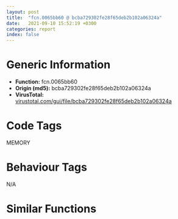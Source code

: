 ```yaml
---
layout: post
title:  "fcn.0065bb60 @ bcba729302fe28f65deb2b102a06324a"
date:   2021-09-10 15:52:19 +0300
categories: report
index: false
---
```


# Generic Information
- **Function:** fcn.0065bb60
- **Origin (md5):** bcba729302fe28f65deb2b102a06324a
- **VirusTotal:** [virustotal.com/gui/file/bcba729302fe28f65deb2b102a06324a][virustotal_ref]

# Code Tags
<span class="tag" id="MEMORY">MEMORY</span>


# Behaviour Tags
<span class="bhv-tag" id="na">N/A</span>

# Similar Functions
<script type="text/javascript" src="https://www.gstatic.com/charts/loader.js"></script>
<script type="text/javascript">

    google.charts.load('current', {'packages':['corechart']});
    google.charts.setOnLoadCallback(drawChart);

    function drawChart() {
    var data = new google.visualization.DataTable();
        data.addColumn('number', 'X');
        data.addColumn('number', 'Y');
        data.addColumn({type: 'string', role: 'tooltip', 'p': {'html': true}});
        data.addColumn({'type': 'string', 'role': 'style'});
        
        data.addRows([
    [42.041160583496094, 8.031302452087402, '<b><a href="/report/fcn.0065bb60@bcba729302fe28f65deb2b102a06324a">fcn.0065bb60</a><br>@bcba729302fe28f65deb2b102a06324a</b><br>cmp dword[0x66c2c0], 0xffffffff<br>push ebx<br>push ebp<br>push esi<br>push edi<br>jne 0x65bb74<br>mov esi, 0x66c2b0<br>jmp 0x65bb91<br>push 0x2020<br>push 0<br>push dword[0x4661fac]<br>call dword[sym.imp.KERNEL32.dll_HeapAlloc]<br>mov esi, eax<br>test esi, esi<br>je 0x65bc9d<br>mov ebp, dword[sym.imp.KERNEL32.dll_VirtualAlloc]<br>push 4<br>push 0x2000<br>push 0x400000<br>push 0<br>call ebp<br>mov edi, eax<br>test edi, edi<br>je 0x65bc86<br>push 4<br>mov ebx, 0x10000<br>push 0x1000<br>push ebx<br>push edi<br>call ebp<br>test eax, eax<br>je 0x65bc78<br>mov eax, 0x66c2b0<br>cmp esi, eax<br>jne 0x65bbf0<br>cmp dword[0x66c2b0], 0<br>jne 0x65bbe0<br>mov dword[0x66c2b0], eax<br>cmp dword[0x66c2b4], 0<br>jne 0x65bc05<br>mov dword[0x66c2b4], eax<br>jmp 0x65bc05<br>mov dword[esi], eax<br>mov eax, dword[0x66c2b4]<br>mov dword[esi+4], eax<br>mov dword[0x66c2b4], esi<br>mov eax, dword[esi+4]<br>mov dword[eax], esi<br>lea eax, [edi+0x400000]<br>lea ecx, [esi+0x98]<br>mov dword[esi+0x14], eax<br>lea eax, [esi+0x18]<br>mov dword[esi+0xc], ecx<br>mov dword[esi+0x10], edi<br>mov dword[esi+8], eax<br>xor ebp, ebp<br>mov ecx, 0xf1<br>xor edx, edx<br>cmp ebp, 0x10<br>setge dl<br>dec edx<br>and edx, ecx<br>dec edx<br>inc ebp<br>mov dword[eax], edx<br>mov dword[eax+4], ecx<br>add eax, 8<br>cmp ebp, 0x400<br>jl 0x65bc27<br>push ebx<br>push 0<br>push edi<br>call fcn.0065c420<br>add esp, 0xc<br>mov eax, dword[esi+0x10]<br>add eax, ebx<br>cmp edi, eax<br>jae 0x65bc74<br>or byte[edi+0xf8], 0xff<br>lea eax, [edi+8]<br>mov dword[edi], eax<br>mov dword[edi+4], 0xf0<br>add edi, 0x1000<br>jmp 0x65bc50<br>mov eax, esi<br>jmp 0x65bc9f<br>push 0x8000<br>push 0<br>push edi<br>call dword[sym.imp.KERNEL32.dll_VirtualFree]<br>cmp esi, 0x66c2b0<br>je 0x65bc9d<br>push esi<br>push 0<br>push dword[0x4661fac]<br>call dword[sym.imp.KERNEL32.dll_HeapFree]<br>xor eax, eax<br>pop edi<br>pop esi<br>pop ebp<br>pop ebx<br>ret <br><eoc> ', 'point { fill-color: #e0440e; }'],
[161.85311889648438, 35.33995056152344, '<b><a href="/report/fcn.00403950@7dd153bad1771b9e8d5266a341ebf949">fcn.00403950</a><br>@7dd153bad1771b9e8d5266a341ebf949</b><br>cmp dword[0x4123e0], 0xffffffff<br>push ebx<br>push ebp<br>push esi<br>push edi<br>jne 0x403964<br>mov esi, 0x4123d0<br>jmp 0x403981<br>push 0x2020<br>push 0<br>push dword[0x44d2728]<br>call dword[sym.imp.KERNEL32.dll_HeapAlloc]<br>mov esi, eax<br>test esi, esi<br>je 0x403a8d<br>mov ebp, dword[sym.imp.KERNEL32.dll_VirtualAlloc]<br>push 4<br>push 0x2000<br>push 0x400000<br>push 0<br>call ebp<br>mov edi, eax<br>test edi, edi<br>je 0x403a76<br>push 4<br>mov ebx, 0x10000<br>push 0x1000<br>push ebx<br>push edi<br>call ebp<br>test eax, eax<br>je 0x403a68<br>mov eax, 0x4123d0<br>cmp esi, eax<br>jne 0x4039e0<br>cmp dword[0x4123d0], 0<br>jne 0x4039d0<br>mov dword[0x4123d0], eax<br>cmp dword[0x4123d4], 0<br>jne 0x4039f5<br>mov dword[0x4123d4], eax<br>jmp 0x4039f5<br>mov dword[esi], eax<br>mov eax, dword[0x4123d4]<br>mov dword[esi+4], eax<br>mov dword[0x4123d4], esi<br>mov eax, dword[esi+4]<br>mov dword[eax], esi<br>lea eax, [edi+0x400000]<br>lea ecx, [esi+0x98]<br>mov dword[esi+0x14], eax<br>lea eax, [esi+0x18]<br>mov dword[esi+0xc], ecx<br>mov dword[esi+0x10], edi<br>mov dword[esi+8], eax<br>xor ebp, ebp<br>mov ecx, 0xf1<br>xor edx, edx<br>cmp ebp, 0x10<br>setge dl<br>dec edx<br>and edx, ecx<br>dec edx<br>inc ebp<br>mov dword[eax], edx<br>mov dword[eax+4], ecx<br>add eax, 8<br>cmp ebp, 0x400<br>jl 0x403a17<br>push ebx<br>push 0<br>push edi<br>call fcn.004044c0<br>add esp, 0xc<br>mov eax, dword[esi+0x10]<br>add eax, ebx<br>cmp edi, eax<br>jae 0x403a64<br>or byte[edi+0xf8], 0xff<br>lea eax, [edi+8]<br>mov dword[edi], eax<br>mov dword[edi+4], 0xf0<br>add edi, 0x1000<br>jmp 0x403a40<br>mov eax, esi<br>jmp 0x403a8f<br>push 0x8000<br>push 0<br>push edi<br>call dword[sym.imp.KERNEL32.dll_VirtualFree]<br>cmp esi, 0x4123d0<br>je 0x403a8d<br>push esi<br>push 0<br>push dword[0x44d2728]<br>call dword[sym.imp.KERNEL32.dll_HeapFree]<br>xor eax, eax<br>pop edi<br>pop esi<br>pop ebp<br>pop ebx<br>ret <br><eoc> ', 'null'],
[-107.07225036621094, 73.9801025390625, '<b><a href="/report/fcn.004ab8fc@3e981d1767f44f5fe2446a49ffe52f4e">fcn.004ab8fc</a><br>@3e981d1767f44f5fe2446a49ffe52f4e</b><br>cmp dword[0x4f7270], 0xffffffff<br>push ebx<br>push ebp<br>push esi<br>push edi<br>jne 0x4ab910<br>mov esi, 0x4f7260<br>jmp 0x4ab92d<br>push 0x2020<br>push 0<br>push dword[0x52411c]<br>call dword[sym.imp.KERNEL32.dll_HeapAlloc]<br>mov esi, eax<br>test esi, esi<br>je 0x4aba39<br>mov ebp, dword[sym.imp.KERNEL32.dll_VirtualAlloc]<br>push 4<br>push 0x2000<br>push 0x400000<br>push 0<br>call ebp<br>mov edi, eax<br>test edi, edi<br>je 0x4aba22<br>push 4<br>mov ebx, 0x10000<br>push 0x1000<br>push ebx<br>push edi<br>call ebp<br>test eax, eax<br>je 0x4aba14<br>mov eax, 0x4f7260<br>cmp esi, eax<br>jne 0x4ab98c<br>cmp dword[0x4f7260], 0<br>jne 0x4ab97c<br>mov dword[0x4f7260], eax<br>cmp dword[0x4f7264], 0<br>jne 0x4ab9a1<br>mov dword[0x4f7264], eax<br>jmp 0x4ab9a1<br>mov dword[esi], eax<br>mov eax, dword[0x4f7264]<br>mov dword[esi+4], eax<br>mov dword[0x4f7264], esi<br>mov eax, dword[esi+4]<br>mov dword[eax], esi<br>lea eax, [edi+0x400000]<br>lea ecx, [esi+0x98]<br>mov dword[esi+0x14], eax<br>lea eax, [esi+0x18]<br>mov dword[esi+0xc], ecx<br>mov dword[esi+0x10], edi<br>mov dword[esi+8], eax<br>xor ebp, ebp<br>mov ecx, 0xf1<br>xor edx, edx<br>cmp ebp, 0x10<br>setge dl<br>dec edx<br>and edx, ecx<br>dec edx<br>inc ebp<br>mov dword[eax], edx<br>mov dword[eax+4], ecx<br>add eax, 8<br>cmp ebp, 0x400<br>jl 0x4ab9c3<br>push ebx<br>push 0<br>push edi<br>call fcn.004a56b0<br>add esp, 0xc<br>mov eax, dword[esi+0x10]<br>add eax, ebx<br>cmp edi, eax<br>jae 0x4aba10<br>or byte[edi+0xf8], 0xff<br>lea eax, [edi+8]<br>mov dword[edi], eax<br>mov dword[edi+4], 0xf0<br>add edi, 0x1000<br>jmp 0x4ab9ec<br>mov eax, esi<br>jmp 0x4aba3b<br>push 0x8000<br>push 0<br>push edi<br>call dword[sym.imp.KERNEL32.dll_VirtualFree]<br>cmp esi, 0x4f7260<br>je 0x4aba39<br>push esi<br>push 0<br>push dword[0x52411c]<br>call dword[sym.imp.KERNEL32.dll_HeapFree]<br>xor eax, eax<br>pop edi<br>pop esi<br>pop ebp<br>pop ebx<br>ret <br><eoc> ', 'null'],
[-34.572967529296875, -108.31034851074219, '<b><a href="/report/fcn.005aead0@4e8d6f73c8261716f687f8d06429ef4d">fcn.005aead0</a><br>@4e8d6f73c8261716f687f8d06429ef4d</b><br>cmp dword[0x5bd3e0], 0xffffffff<br>push ebx<br>push ebp<br>push esi<br>push edi<br>jne 0x5aeae4<br>mov esi, 0x5bd3d0<br>jmp 0x5aeb01<br>push 0x2020<br>push 0<br>push dword[0x45c65c8]<br>call dword[sym.imp.KERNEL32.dll_HeapAlloc]<br>mov esi, eax<br>test esi, esi<br>je 0x5aec0d<br>mov ebp, dword[sym.imp.KERNEL32.dll_VirtualAlloc]<br>push 4<br>push 0x2000<br>push 0x400000<br>push 0<br>call ebp<br>mov edi, eax<br>test edi, edi<br>je 0x5aebf6<br>push 4<br>mov ebx, 0x10000<br>push 0x1000<br>push ebx<br>push edi<br>call ebp<br>test eax, eax<br>je 0x5aebe8<br>mov eax, 0x5bd3d0<br>cmp esi, eax<br>jne 0x5aeb60<br>cmp dword[0x5bd3d0], 0<br>jne 0x5aeb50<br>mov dword[0x5bd3d0], eax<br>cmp dword[0x5bd3d4], 0<br>jne 0x5aeb75<br>mov dword[0x5bd3d4], eax<br>jmp 0x5aeb75<br>mov dword[esi], eax<br>mov eax, dword[0x5bd3d4]<br>mov dword[esi+4], eax<br>mov dword[0x5bd3d4], esi<br>mov eax, dword[esi+4]<br>mov dword[eax], esi<br>lea eax, [edi+0x400000]<br>lea ecx, [esi+0x98]<br>mov dword[esi+0x14], eax<br>lea eax, [esi+0x18]<br>mov dword[esi+0xc], ecx<br>mov dword[esi+0x10], edi<br>mov dword[esi+8], eax<br>xor ebp, ebp<br>mov ecx, 0xf1<br>xor edx, edx<br>cmp ebp, 0x10<br>setge dl<br>dec edx<br>and edx, ecx<br>dec edx<br>inc ebp<br>mov dword[eax], edx<br>mov dword[eax+4], ecx<br>add eax, 8<br>cmp ebp, 0x400<br>jl 0x5aeb97<br>push ebx<br>push 0<br>push edi<br>call fcn.005af640<br>add esp, 0xc<br>mov eax, dword[esi+0x10]<br>add eax, ebx<br>cmp edi, eax<br>jae 0x5aebe4<br>or byte[edi+0xf8], 0xff<br>lea eax, [edi+8]<br>mov dword[edi], eax<br>mov dword[edi+4], 0xf0<br>add edi, 0x1000<br>jmp 0x5aebc0<br>mov eax, esi<br>jmp 0x5aec0f<br>push 0x8000<br>push 0<br>push edi<br>call dword[sym.imp.KERNEL32.dll_VirtualFree]<br>cmp esi, 0x5bd3d0<br>je 0x5aec0d<br>push esi<br>push 0<br>push dword[0x45c65c8]<br>call dword[sym.imp.KERNEL32.dll_HeapFree]<br>xor eax, eax<br>pop edi<br>pop esi<br>pop ebp<br>pop ebx<br>ret <br><eoc> ', 'null'],
[142.04322814941406, -34.58222198486328, '<b><a href="/report/fcn.00520640@da37d90419c1292c0f16cbfd1f66402d">fcn.00520640</a><br>@da37d90419c1292c0f16cbfd1f66402d</b><br>cmp dword[0x529370], 0xffffffff<br>push ebx<br>push ebp<br>push esi<br>push edi<br>jne 0x520654<br>mov esi, 0x529360<br>jmp 0x520671<br>push 0x2020<br>push 0<br>push dword[0x456fbcc]<br>call dword[sym.imp.KERNEL32.dll_HeapAlloc]<br>mov esi, eax<br>test esi, esi<br>je 0x52077d<br>mov ebp, dword[sym.imp.KERNEL32.dll_VirtualAlloc]<br>push 4<br>push 0x2000<br>push 0x400000<br>push 0<br>call ebp<br>mov edi, eax<br>test edi, edi<br>je 0x520766<br>push 4<br>mov ebx, 0x10000<br>push 0x1000<br>push ebx<br>push edi<br>call ebp<br>test eax, eax<br>je 0x520758<br>mov eax, 0x529360<br>cmp esi, eax<br>jne 0x5206d0<br>cmp dword[0x529360], 0<br>jne 0x5206c0<br>mov dword[0x529360], eax<br>cmp dword[0x529364], 0<br>jne 0x5206e5<br>mov dword[0x529364], eax<br>jmp 0x5206e5<br>mov dword[esi], eax<br>mov eax, dword[0x529364]<br>mov dword[esi+4], eax<br>mov dword[0x529364], esi<br>mov eax, dword[esi+4]<br>mov dword[eax], esi<br>lea eax, [edi+0x400000]<br>lea ecx, [esi+0x98]<br>mov dword[esi+0x14], eax<br>lea eax, [esi+0x18]<br>mov dword[esi+0xc], ecx<br>mov dword[esi+0x10], edi<br>mov dword[esi+8], eax<br>xor ebp, ebp<br>mov ecx, 0xf1<br>xor edx, edx<br>cmp ebp, 0x10<br>setge dl<br>dec edx<br>and edx, ecx<br>dec edx<br>inc ebp<br>mov dword[eax], edx<br>mov dword[eax+4], ecx<br>add eax, 8<br>cmp ebp, 0x400<br>jl 0x520707<br>push ebx<br>push 0<br>push edi<br>call fcn.00520f00<br>add esp, 0xc<br>mov eax, dword[esi+0x10]<br>add eax, ebx<br>cmp edi, eax<br>jae 0x520754<br>or byte[edi+0xf8], 0xff<br>lea eax, [edi+8]<br>mov dword[edi], eax<br>mov dword[edi+4], 0xf0<br>add edi, 0x1000<br>jmp 0x520730<br>mov eax, esi<br>jmp 0x52077f<br>push 0x8000<br>push 0<br>push edi<br>call dword[sym.imp.KERNEL32.dll_VirtualFree]<br>cmp esi, 0x529360<br>je 0x52077d<br>push esi<br>push 0<br>push dword[0x456fbcc]<br>call dword[sym.imp.KERNEL32.dll_HeapFree]<br>xor eax, eax<br>pop edi<br>pop esi<br>pop ebp<br>pop ebx<br>ret <br><eoc> ', 'null'],
[74.71747589111328, -40.77996063232422, '<b><a href="/report/fcn.0063dd70@75a81a00c053b64d459385e4a0825aec">fcn.0063dd70</a><br>@75a81a00c053b64d459385e4a0825aec</b><br>cmp dword[0x64b370], 0xffffffff<br>push ebx<br>push ebp<br>push esi<br>push edi<br>jne 0x63dd84<br>mov esi, 0x64b360<br>jmp 0x63dda1<br>push 0x2020<br>push 0<br>push dword[0x46ede88]<br>call dword[sym.imp.KERNEL32.dll_HeapAlloc]<br>mov esi, eax<br>test esi, esi<br>je 0x63dead<br>mov ebp, dword[sym.imp.KERNEL32.dll_VirtualAlloc]<br>push 4<br>push 0x2000<br>push 0x400000<br>push 0<br>call ebp<br>mov edi, eax<br>test edi, edi<br>je 0x63de96<br>push 4<br>mov ebx, 0x10000<br>push 0x1000<br>push ebx<br>push edi<br>call ebp<br>test eax, eax<br>je 0x63de88<br>mov eax, 0x64b360<br>cmp esi, eax<br>jne 0x63de00<br>cmp dword[0x64b360], 0<br>jne 0x63ddf0<br>mov dword[0x64b360], eax<br>cmp dword[0x64b364], 0<br>jne 0x63de15<br>mov dword[0x64b364], eax<br>jmp 0x63de15<br>mov dword[esi], eax<br>mov eax, dword[0x64b364]<br>mov dword[esi+4], eax<br>mov dword[0x64b364], esi<br>mov eax, dword[esi+4]<br>mov dword[eax], esi<br>lea eax, [edi+0x400000]<br>lea ecx, [esi+0x98]<br>mov dword[esi+0x14], eax<br>lea eax, [esi+0x18]<br>mov dword[esi+0xc], ecx<br>mov dword[esi+0x10], edi<br>mov dword[esi+8], eax<br>xor ebp, ebp<br>mov ecx, 0xf1<br>xor edx, edx<br>cmp ebp, 0x10<br>setge dl<br>dec edx<br>and edx, ecx<br>dec edx<br>inc ebp<br>mov dword[eax], edx<br>mov dword[eax+4], ecx<br>add eax, 8<br>cmp ebp, 0x400<br>jl 0x63de37<br>push ebx<br>push 0<br>push edi<br>call fcn.0063e8e0<br>add esp, 0xc<br>mov eax, dword[esi+0x10]<br>add eax, ebx<br>cmp edi, eax<br>jae 0x63de84<br>or byte[edi+0xf8], 0xff<br>lea eax, [edi+8]<br>mov dword[edi], eax<br>mov dword[edi+4], 0xf0<br>add edi, 0x1000<br>jmp 0x63de60<br>mov eax, esi<br>jmp 0x63deaf<br>push 0x8000<br>push 0<br>push edi<br>call dword[sym.imp.KERNEL32.dll_VirtualFree]<br>cmp esi, 0x64b360<br>je 0x63dead<br>push esi<br>push 0<br>push dword[0x46ede88]<br>call dword[sym.imp.KERNEL32.dll_HeapFree]<br>xor eax, eax<br>pop edi<br>pop esi<br>pop ebp<br>pop ebx<br>ret <br><eoc> ', 'null'],
[128.88134765625, 98.33621215820312, '<b><a href="/report/fcn.005d3fe0@4179b381a87b74dcd140154f9010ef86">fcn.005d3fe0</a><br>@4179b381a87b74dcd140154f9010ef86</b><br>cmp dword[0x5df300], 0xffffffff<br>push ebx<br>push ebp<br>push esi<br>push edi<br>jne 0x5d3ff4<br>mov esi, 0x5df2f0<br>jmp 0x5d4011<br>push 0x2020<br>push 0<br>push dword[0x45eea4c]<br>call dword[sym.imp.KERNEL32.dll_HeapAlloc]<br>mov esi, eax<br>test esi, esi<br>je 0x5d411d<br>mov ebp, dword[sym.imp.KERNEL32.dll_VirtualAlloc]<br>push 4<br>push 0x2000<br>push 0x400000<br>push 0<br>call ebp<br>mov edi, eax<br>test edi, edi<br>je 0x5d4106<br>push 4<br>mov ebx, 0x10000<br>push 0x1000<br>push ebx<br>push edi<br>call ebp<br>test eax, eax<br>je 0x5d40f8<br>mov eax, 0x5df2f0<br>cmp esi, eax<br>jne 0x5d4070<br>cmp dword[0x5df2f0], 0<br>jne 0x5d4060<br>mov dword[0x5df2f0], eax<br>cmp dword[0x5df2f4], 0<br>jne 0x5d4085<br>mov dword[0x5df2f4], eax<br>jmp 0x5d4085<br>mov dword[esi], eax<br>mov eax, dword[0x5df2f4]<br>mov dword[esi+4], eax<br>mov dword[0x5df2f4], esi<br>mov eax, dword[esi+4]<br>mov dword[eax], esi<br>lea eax, [edi+0x400000]<br>lea ecx, [esi+0x98]<br>mov dword[esi+0x14], eax<br>lea eax, [esi+0x18]<br>mov dword[esi+0xc], ecx<br>mov dword[esi+0x10], edi<br>mov dword[esi+8], eax<br>xor ebp, ebp<br>mov ecx, 0xf1<br>xor edx, edx<br>cmp ebp, 0x10<br>setge dl<br>dec edx<br>and edx, ecx<br>dec edx<br>inc ebp<br>mov dword[eax], edx<br>mov dword[eax+4], ecx<br>add eax, 8<br>cmp ebp, 0x400<br>jl 0x5d40a7<br>push ebx<br>push 0<br>push edi<br>call fcn.005d48a0<br>add esp, 0xc<br>mov eax, dword[esi+0x10]<br>add eax, ebx<br>cmp edi, eax<br>jae 0x5d40f4<br>or byte[edi+0xf8], 0xff<br>lea eax, [edi+8]<br>mov dword[edi], eax<br>mov dword[edi+4], 0xf0<br>add edi, 0x1000<br>jmp 0x5d40d0<br>mov eax, esi<br>jmp 0x5d411f<br>push 0x8000<br>push 0<br>push edi<br>call dword[sym.imp.KERNEL32.dll_VirtualFree]<br>cmp esi, 0x5df2f0<br>je 0x5d411d<br>push esi<br>push 0<br>push dword[0x45eea4c]<br>call dword[sym.imp.KERNEL32.dll_HeapFree]<br>xor eax, eax<br>pop edi<br>pop esi<br>pop ebp<br>pop ebx<br>ret <br><eoc> ', 'null'],
[7.917128086090088, 111.15794372558594, '<b><a href="/report/fcn.004f8770@a9a3c47f5c08fef0f0f69b66c17916ac">fcn.004f8770</a><br>@a9a3c47f5c08fef0f0f69b66c17916ac</b><br>cmp dword[0x5052d0], 0xffffffff<br>push ebx<br>push ebp<br>push esi<br>push edi<br>jne 0x4f8784<br>mov esi, 0x5052c0<br>jmp 0x4f87a1<br>push 0x2020<br>push 0<br>push dword[0x44fd8ac]<br>call dword[sym.imp.KERNEL32.dll_HeapAlloc]<br>mov esi, eax<br>test esi, esi<br>je 0x4f88ad<br>mov ebp, dword[sym.imp.KERNEL32.dll_VirtualAlloc]<br>push 4<br>push 0x2000<br>push 0x400000<br>push 0<br>call ebp<br>mov edi, eax<br>test edi, edi<br>je 0x4f8896<br>push 4<br>mov ebx, 0x10000<br>push 0x1000<br>push ebx<br>push edi<br>call ebp<br>test eax, eax<br>je 0x4f8888<br>mov eax, 0x5052c0<br>cmp esi, eax<br>jne 0x4f8800<br>cmp dword[0x5052c0], 0<br>jne 0x4f87f0<br>mov dword[0x5052c0], eax<br>cmp dword[0x5052c4], 0<br>jne 0x4f8815<br>mov dword[0x5052c4], eax<br>jmp 0x4f8815<br>mov dword[esi], eax<br>mov eax, dword[0x5052c4]<br>mov dword[esi+4], eax<br>mov dword[0x5052c4], esi<br>mov eax, dword[esi+4]<br>mov dword[eax], esi<br>lea eax, [edi+0x400000]<br>lea ecx, [esi+0x98]<br>mov dword[esi+0x14], eax<br>lea eax, [esi+0x18]<br>mov dword[esi+0xc], ecx<br>mov dword[esi+0x10], edi<br>mov dword[esi+8], eax<br>xor ebp, ebp<br>mov ecx, 0xf1<br>xor edx, edx<br>cmp ebp, 0x10<br>setge dl<br>dec edx<br>and edx, ecx<br>dec edx<br>inc ebp<br>mov dword[eax], edx<br>mov dword[eax+4], ecx<br>add eax, 8<br>cmp ebp, 0x400<br>jl 0x4f8837<br>push ebx<br>push 0<br>push edi<br>call fcn.004f9030<br>add esp, 0xc<br>mov eax, dword[esi+0x10]<br>add eax, ebx<br>cmp edi, eax<br>jae 0x4f8884<br>or byte[edi+0xf8], 0xff<br>lea eax, [edi+8]<br>mov dword[edi], eax<br>mov dword[edi+4], 0xf0<br>add edi, 0x1000<br>jmp 0x4f8860<br>mov eax, esi<br>jmp 0x4f88af<br>push 0x8000<br>push 0<br>push edi<br>call dword[sym.imp.KERNEL32.dll_VirtualFree]<br>cmp esi, 0x5052c0<br>je 0x4f88ad<br>push esi<br>push 0<br>push dword[0x44fd8ac]<br>call dword[sym.imp.KERNEL32.dll_HeapFree]<br>xor eax, eax<br>pop edi<br>pop esi<br>pop ebp<br>pop ebx<br>ret <br><eoc> ', 'null'],
[-193.9477996826172, 90.47514343261719, '<b><a href="/report/fcn.00403500@1c48774da6a3dd4bf3ea41716a332c61">fcn.00403500</a><br>@1c48774da6a3dd4bf3ea41716a332c61</b><br>cmp dword[0x454360], 0xffffffff<br>push ebx<br>push ebp<br>push esi<br>push edi<br>jne 0x403514<br>mov esi, 0x454350<br>jmp 0x403531<br>push 0x2020<br>push 0<br>push dword[0xb0880c]<br>call dword[sym.imp.KERNEL32.dll_HeapAlloc]<br>mov esi, eax<br>test esi, esi<br>je 0x40363d<br>mov ebp, dword[sym.imp.KERNEL32.dll_VirtualAlloc]<br>push 4<br>push 0x2000<br>push 0x400000<br>push 0<br>call ebp<br>mov edi, eax<br>test edi, edi<br>je 0x403626<br>push 4<br>mov ebx, 0x10000<br>push 0x1000<br>push ebx<br>push edi<br>call ebp<br>test eax, eax<br>je 0x403618<br>mov eax, 0x454350<br>cmp esi, eax<br>jne 0x403590<br>cmp dword[0x454350], 0<br>jne 0x403580<br>mov dword[0x454350], eax<br>cmp dword[0x454354], 0<br>jne 0x4035a5<br>mov dword[0x454354], eax<br>jmp 0x4035a5<br>mov dword[esi], eax<br>mov eax, dword[0x454354]<br>mov dword[esi+4], eax<br>mov dword[0x454354], esi<br>mov eax, dword[esi+4]<br>mov dword[eax], esi<br>lea eax, [edi+0x400000]<br>lea ecx, [esi+0x98]<br>mov dword[esi+0x14], eax<br>lea eax, [esi+0x18]<br>mov dword[esi+0xc], ecx<br>mov dword[esi+0x10], edi<br>mov dword[esi+8], eax<br>xor ebp, ebp<br>mov ecx, 0xf1<br>xor edx, edx<br>cmp ebp, 0x10<br>setge dl<br>dec edx<br>and edx, ecx<br>dec edx<br>inc ebp<br>mov dword[eax], edx<br>mov dword[eax+4], ecx<br>add eax, 8<br>cmp ebp, 0x400<br>jl 0x4035c7<br>push ebx<br>push 0<br>push edi<br>call fcn.00403dc0<br>add esp, 0xc<br>mov eax, dword[esi+0x10]<br>add eax, ebx<br>cmp edi, eax<br>jae 0x403614<br>or byte[edi+0xf8], 0xff<br>lea eax, [edi+8]<br>mov dword[edi], eax<br>mov dword[edi+4], 0xf0<br>add edi, 0x1000<br>jmp 0x4035f0<br>mov eax, esi<br>jmp 0x40363f<br>push 0x8000<br>push 0<br>push edi<br>call dword[sym.imp.KERNEL32.dll_VirtualFree]<br>cmp esi, 0x454350<br>je 0x40363d<br>push esi<br>push 0<br>push dword[0xb0880c]<br>call dword[sym.imp.KERNEL32.dll_HeapFree]<br>xor eax, eax<br>pop edi<br>pop esi<br>pop ebp<br>pop ebx<br>ret <br><eoc> ', 'null'],
[13.959979057312012, 55.02243423461914, '<b><a href="/report/fcn.00403950@cbc200f66cbffbddf5df52f7c0da283a">fcn.00403950</a><br>@cbc200f66cbffbddf5df52f7c0da283a</b><br>cmp dword[0x40c370], 0xffffffff<br>push ebx<br>push ebp<br>push esi<br>push edi<br>jne 0x403964<br>mov esi, 0x40c360<br>jmp 0x403981<br>push 0x2020<br>push 0<br>push dword[0x445ac28]<br>call dword[sym.imp.KERNEL32.dll_HeapAlloc]<br>mov esi, eax<br>test esi, esi<br>je 0x403a8d<br>mov ebp, dword[sym.imp.KERNEL32.dll_VirtualAlloc]<br>push 4<br>push 0x2000<br>push 0x400000<br>push 0<br>call ebp<br>mov edi, eax<br>test edi, edi<br>je 0x403a76<br>push 4<br>mov ebx, 0x10000<br>push 0x1000<br>push ebx<br>push edi<br>call ebp<br>test eax, eax<br>je 0x403a68<br>mov eax, 0x40c360<br>cmp esi, eax<br>jne 0x4039e0<br>cmp dword[0x40c360], 0<br>jne 0x4039d0<br>mov dword[0x40c360], eax<br>cmp dword[0x40c364], 0<br>jne 0x4039f5<br>mov dword[0x40c364], eax<br>jmp 0x4039f5<br>mov dword[esi], eax<br>mov eax, dword[0x40c364]<br>mov dword[esi+4], eax<br>mov dword[0x40c364], esi<br>mov eax, dword[esi+4]<br>mov dword[eax], esi<br>lea eax, [edi+0x400000]<br>lea ecx, [esi+0x98]<br>mov dword[esi+0x14], eax<br>lea eax, [esi+0x18]<br>mov dword[esi+0xc], ecx<br>mov dword[esi+0x10], edi<br>mov dword[esi+8], eax<br>xor ebp, ebp<br>mov ecx, 0xf1<br>xor edx, edx<br>cmp ebp, 0x10<br>setge dl<br>dec edx<br>and edx, ecx<br>dec edx<br>inc ebp<br>mov dword[eax], edx<br>mov dword[eax+4], ecx<br>add eax, 8<br>cmp ebp, 0x400<br>jl 0x403a17<br>push ebx<br>push 0<br>push edi<br>call fcn.004044c0<br>add esp, 0xc<br>mov eax, dword[esi+0x10]<br>add eax, ebx<br>cmp edi, eax<br>jae 0x403a64<br>or byte[edi+0xf8], 0xff<br>lea eax, [edi+8]<br>mov dword[edi], eax<br>mov dword[edi+4], 0xf0<br>add edi, 0x1000<br>jmp 0x403a40<br>mov eax, esi<br>jmp 0x403a8f<br>push 0x8000<br>push 0<br>push edi<br>call dword[sym.imp.KERNEL32.dll_VirtualFree]<br>cmp esi, 0x40c360<br>je 0x403a8d<br>push esi<br>push 0<br>push dword[0x445ac28]<br>call dword[sym.imp.KERNEL32.dll_HeapFree]<br>xor eax, eax<br>pop edi<br>pop esi<br>pop ebp<br>pop ebx<br>ret <br><eoc> ', 'null'],
[68.30084228515625, 74.9014663696289, '<b><a href="/report/fcn.005967e0@009ea4ad185ccb9becba67b3b2163e8b">fcn.005967e0</a><br>@009ea4ad185ccb9becba67b3b2163e8b</b><br>cmp dword[0x5a6400], 0xffffffff<br>push ebx<br>push ebp<br>push esi<br>push edi<br>jne 0x5967f4<br>mov esi, 0x5a63f0<br>jmp 0x596811<br>push 0x2020<br>push 0<br>push dword[0x4659b88]<br>call dword[sym.imp.KERNEL32.dll_HeapAlloc]<br>mov esi, eax<br>test esi, esi<br>je 0x59691d<br>mov ebp, dword[sym.imp.KERNEL32.dll_VirtualAlloc]<br>push 4<br>push 0x2000<br>push 0x400000<br>push 0<br>call ebp<br>mov edi, eax<br>test edi, edi<br>je 0x596906<br>push 4<br>mov ebx, 0x10000<br>push 0x1000<br>push ebx<br>push edi<br>call ebp<br>test eax, eax<br>je 0x5968f8<br>mov eax, 0x5a63f0<br>cmp esi, eax<br>jne 0x596870<br>cmp dword[0x5a63f0], 0<br>jne 0x596860<br>mov dword[0x5a63f0], eax<br>cmp dword[0x5a63f4], 0<br>jne 0x596885<br>mov dword[0x5a63f4], eax<br>jmp 0x596885<br>mov dword[esi], eax<br>mov eax, dword[0x5a63f4]<br>mov dword[esi+4], eax<br>mov dword[0x5a63f4], esi<br>mov eax, dword[esi+4]<br>mov dword[eax], esi<br>lea eax, [edi+0x400000]<br>lea ecx, [esi+0x98]<br>mov dword[esi+0x14], eax<br>lea eax, [esi+0x18]<br>mov dword[esi+0xc], ecx<br>mov dword[esi+0x10], edi<br>mov dword[esi+8], eax<br>xor ebp, ebp<br>mov ecx, 0xf1<br>xor edx, edx<br>cmp ebp, 0x10<br>setge dl<br>dec edx<br>and edx, ecx<br>dec edx<br>inc ebp<br>mov dword[eax], edx<br>mov dword[eax+4], ecx<br>add eax, 8<br>cmp ebp, 0x400<br>jl 0x5968a7<br>push ebx<br>push 0<br>push edi<br>call fcn.00597350<br>add esp, 0xc<br>mov eax, dword[esi+0x10]<br>add eax, ebx<br>cmp edi, eax<br>jae 0x5968f4<br>or byte[edi+0xf8], 0xff<br>lea eax, [edi+8]<br>mov dword[edi], eax<br>mov dword[edi+4], 0xf0<br>add edi, 0x1000<br>jmp 0x5968d0<br>mov eax, esi<br>jmp 0x59691f<br>push 0x8000<br>push 0<br>push edi<br>call dword[sym.imp.KERNEL32.dll_VirtualFree]<br>cmp esi, 0x5a63f0<br>je 0x59691d<br>push esi<br>push 0<br>push dword[0x4659b88]<br>call dword[sym.imp.KERNEL32.dll_HeapFree]<br>xor eax, eax<br>pop edi<br>pop esi<br>pop ebp<br>pop ebx<br>ret <br><eoc> ', 'null'],
[11.976923942565918, -43.09031295776367, '<b><a href="/report/fcn.004039a0@faca7110288761a0f664158c1f6c3986">fcn.004039a0</a><br>@faca7110288761a0f664158c1f6c3986</b><br>cmp dword[0x4ea2a0], 0xffffffff<br>push ebx<br>push ebp<br>push esi<br>push edi<br>jne 0x4039b4<br>mov esi, 0x4ea290<br>jmp 0x4039d1<br>push 0x2020<br>push 0<br>push dword[0xc0fa08]<br>call dword[sym.imp.KERNEL32.dll_HeapAlloc]<br>mov esi, eax<br>test esi, esi<br>je 0x403add<br>mov ebp, dword[sym.imp.KERNEL32.dll_VirtualAlloc]<br>push 4<br>push 0x2000<br>push 0x400000<br>push 0<br>call ebp<br>mov edi, eax<br>test edi, edi<br>je 0x403ac6<br>push 4<br>mov ebx, 0x10000<br>push 0x1000<br>push ebx<br>push edi<br>call ebp<br>test eax, eax<br>je 0x403ab8<br>mov eax, 0x4ea290<br>cmp esi, eax<br>jne 0x403a30<br>cmp dword[0x4ea290], 0<br>jne 0x403a20<br>mov dword[0x4ea290], eax<br>cmp dword[0x4ea294], 0<br>jne 0x403a45<br>mov dword[0x4ea294], eax<br>jmp 0x403a45<br>mov dword[esi], eax<br>mov eax, dword[0x4ea294]<br>mov dword[esi+4], eax<br>mov dword[0x4ea294], esi<br>mov eax, dword[esi+4]<br>mov dword[eax], esi<br>lea eax, [edi+0x400000]<br>lea ecx, [esi+0x98]<br>mov dword[esi+0x14], eax<br>lea eax, [esi+0x18]<br>mov dword[esi+0xc], ecx<br>mov dword[esi+0x10], edi<br>mov dword[esi+8], eax<br>xor ebp, ebp<br>mov ecx, 0xf1<br>xor edx, edx<br>cmp ebp, 0x10<br>setge dl<br>dec edx<br>and edx, ecx<br>dec edx<br>inc ebp<br>mov dword[eax], edx<br>mov dword[eax+4], ecx<br>add eax, 8<br>cmp ebp, 0x400<br>jl 0x403a67<br>push ebx<br>push 0<br>push edi<br>call fcn.00401000<br>add esp, 0xc<br>mov eax, dword[esi+0x10]<br>add eax, ebx<br>cmp edi, eax<br>jae 0x403ab4<br>or byte[edi+0xf8], 0xff<br>lea eax, [edi+8]<br>mov dword[edi], eax<br>mov dword[edi+4], 0xf0<br>add edi, 0x1000<br>jmp 0x403a90<br>mov eax, esi<br>jmp 0x403adf<br>push 0x8000<br>push 0<br>push edi<br>call dword[sym.imp.KERNEL32.dll_VirtualFree]<br>cmp esi, 0x4ea290<br>je 0x403add<br>push esi<br>push 0<br>push dword[0xc0fa08]<br>call dword[sym.imp.KERNEL32.dll_HeapFree]<br>xor eax, eax<br>pop edi<br>pop esi<br>pop ebp<br>pop ebx<br>ret <br><eoc> ', 'null'],
[-47.27682876586914, -44.12395477294922, '<b><a href="/report/fcn.00405fb2@d4e56c7d970c209a3a2b3c4b4cc5e586">fcn.00405fb2</a><br>@d4e56c7d970c209a3a2b3c4b4cc5e586</b><br>cmp dword[0x9311e0], 0xffffffff<br>push ebx<br>push ebp<br>push esi<br>push edi<br>jne 0x405fc6<br>mov esi, 0x9311d0<br>jmp 0x405fe3<br>push 0x2020<br>push 0<br>push dword[0x935a60]<br>call dword[sym.imp.KERNEL32.dll_HeapAlloc]<br>mov esi, eax<br>test esi, esi<br>je 0x4060ef<br>mov ebp, dword[sym.imp.KERNEL32.dll_VirtualAlloc]<br>push 4<br>push 0x2000<br>push 0x400000<br>push 0<br>call ebp<br>mov edi, eax<br>test edi, edi<br>je 0x4060d8<br>push 4<br>mov ebx, 0x10000<br>push 0x1000<br>push ebx<br>push edi<br>call ebp<br>test eax, eax<br>je 0x4060ca<br>mov eax, 0x9311d0<br>cmp esi, eax<br>jne 0x406042<br>cmp dword[0x9311d0], 0<br>jne 0x406032<br>mov dword[0x9311d0], eax<br>cmp dword[0x9311d4], 0<br>jne 0x406057<br>mov dword[0x9311d4], eax<br>jmp 0x406057<br>mov dword[esi], eax<br>mov eax, dword[0x9311d4]<br>mov dword[esi+4], eax<br>mov dword[0x9311d4], esi<br>mov eax, dword[esi+4]<br>mov dword[eax], esi<br>lea eax, [edi+0x400000]<br>lea ecx, [esi+0x98]<br>mov dword[esi+0x14], eax<br>lea eax, [esi+0x18]<br>mov dword[esi+0xc], ecx<br>mov dword[esi+0x10], edi<br>mov dword[esi+8], eax<br>xor ebp, ebp<br>mov ecx, 0xf1<br>xor edx, edx<br>cmp ebp, 0x10<br>setge dl<br>dec edx<br>and edx, ecx<br>dec edx<br>inc ebp<br>mov dword[eax], edx<br>mov dword[eax+4], ecx<br>add eax, 8<br>cmp ebp, 0x400<br>jl 0x406079<br>push ebx<br>push 0<br>push edi<br>call fcn.00402760<br>add esp, 0xc<br>mov eax, dword[esi+0x10]<br>add eax, ebx<br>cmp edi, eax<br>jae 0x4060c6<br>or byte[edi+0xf8], 0xff<br>lea eax, [edi+8]<br>mov dword[edi], eax<br>mov dword[edi+4], 0xf0<br>add edi, 0x1000<br>jmp 0x4060a2<br>mov eax, esi<br>jmp 0x4060f1<br>push 0x8000<br>push 0<br>push edi<br>call dword[sym.imp.KERNEL32.dll_VirtualFree]<br>cmp esi, 0x9311d0<br>je 0x4060ef<br>push esi<br>push 0<br>push dword[0x935a60]<br>call dword[sym.imp.KERNEL32.dll_HeapFree]<br>xor eax, eax<br>pop edi<br>pop esi<br>pop ebp<br>pop ebx<br>ret <br><eoc> ', 'null'],
[4.952293395996094, 174.06983947753906, '<b><a href="/report/fcn.00500040@557dcbbf2711fedc520328fbbc657056">fcn.00500040</a><br>@557dcbbf2711fedc520328fbbc657056</b><br>cmp dword[0x50a2e0], 0xffffffff<br>push ebx<br>push ebp<br>push esi<br>push edi<br>jne 0x500054<br>mov esi, 0x50a2d0<br>jmp 0x500071<br>push 0x2020<br>push 0<br>push dword[0x456caac]<br>call dword[sym.imp.KERNEL32.dll_HeapAlloc]<br>mov esi, eax<br>test esi, esi<br>je 0x50017d<br>mov ebp, dword[sym.imp.KERNEL32.dll_VirtualAlloc]<br>push 4<br>push 0x2000<br>push 0x400000<br>push 0<br>call ebp<br>mov edi, eax<br>test edi, edi<br>je 0x500166<br>push 4<br>mov ebx, 0x10000<br>push 0x1000<br>push ebx<br>push edi<br>call ebp<br>test eax, eax<br>je 0x500158<br>mov eax, 0x50a2d0<br>cmp esi, eax<br>jne 0x5000d0<br>cmp dword[0x50a2d0], 0<br>jne 0x5000c0<br>mov dword[0x50a2d0], eax<br>cmp dword[0x50a2d4], 0<br>jne 0x5000e5<br>mov dword[0x50a2d4], eax<br>jmp 0x5000e5<br>mov dword[esi], eax<br>mov eax, dword[0x50a2d4]<br>mov dword[esi+4], eax<br>mov dword[0x50a2d4], esi<br>mov eax, dword[esi+4]<br>mov dword[eax], esi<br>lea eax, [edi+0x400000]<br>lea ecx, [esi+0x98]<br>mov dword[esi+0x14], eax<br>lea eax, [esi+0x18]<br>mov dword[esi+0xc], ecx<br>mov dword[esi+0x10], edi<br>mov dword[esi+8], eax<br>xor ebp, ebp<br>mov ecx, 0xf1<br>xor edx, edx<br>cmp ebp, 0x10<br>setge dl<br>dec edx<br>and edx, ecx<br>dec edx<br>inc ebp<br>mov dword[eax], edx<br>mov dword[eax+4], ecx<br>add eax, 8<br>cmp ebp, 0x400<br>jl 0x500107<br>push ebx<br>push 0<br>push edi<br>call fcn.00500900<br>add esp, 0xc<br>mov eax, dword[esi+0x10]<br>add eax, ebx<br>cmp edi, eax<br>jae 0x500154<br>or byte[edi+0xf8], 0xff<br>lea eax, [edi+8]<br>mov dword[edi], eax<br>mov dword[edi+4], 0xf0<br>add edi, 0x1000<br>jmp 0x500130<br>mov eax, esi<br>jmp 0x50017f<br>push 0x8000<br>push 0<br>push edi<br>call dword[sym.imp.KERNEL32.dll_VirtualFree]<br>cmp esi, 0x50a2d0<br>je 0x50017d<br>push esi<br>push 0<br>push dword[0x456caac]<br>call dword[sym.imp.KERNEL32.dll_HeapFree]<br>xor eax, eax<br>pop edi<br>pop esi<br>pop ebp<br>pop ebx<br>ret <br><eoc> ', 'null'],
[-21.256437301635742, 9.628350257873535, '<b><a href="/report/fcn.00403950@8912a6bd1add3d8b86feb51a00252709">fcn.00403950</a><br>@8912a6bd1add3d8b86feb51a00252709</b><br>cmp dword[0x40e370], 0xffffffff<br>push ebx<br>push ebp<br>push esi<br>push edi<br>jne 0x403964<br>mov esi, 0x40e360<br>jmp 0x403981<br>push 0x2020<br>push 0<br>push dword[0x448fca8]<br>call dword[sym.imp.KERNEL32.dll_HeapAlloc]<br>mov esi, eax<br>test esi, esi<br>je 0x403a8d<br>mov ebp, dword[sym.imp.KERNEL32.dll_VirtualAlloc]<br>push 4<br>push 0x2000<br>push 0x400000<br>push 0<br>call ebp<br>mov edi, eax<br>test edi, edi<br>je 0x403a76<br>push 4<br>mov ebx, 0x10000<br>push 0x1000<br>push ebx<br>push edi<br>call ebp<br>test eax, eax<br>je 0x403a68<br>mov eax, 0x40e360<br>cmp esi, eax<br>jne 0x4039e0<br>cmp dword[0x40e360], 0<br>jne 0x4039d0<br>mov dword[0x40e360], eax<br>cmp dword[0x40e364], 0<br>jne 0x4039f5<br>mov dword[0x40e364], eax<br>jmp 0x4039f5<br>mov dword[esi], eax<br>mov eax, dword[0x40e364]<br>mov dword[esi+4], eax<br>mov dword[0x40e364], esi<br>mov eax, dword[esi+4]<br>mov dword[eax], esi<br>lea eax, [edi+0x400000]<br>lea ecx, [esi+0x98]<br>mov dword[esi+0x14], eax<br>lea eax, [esi+0x18]<br>mov dword[esi+0xc], ecx<br>mov dword[esi+0x10], edi<br>mov dword[esi+8], eax<br>xor ebp, ebp<br>mov ecx, 0xf1<br>xor edx, edx<br>cmp ebp, 0x10<br>setge dl<br>dec edx<br>and edx, ecx<br>dec edx<br>inc ebp<br>mov dword[eax], edx<br>mov dword[eax+4], ecx<br>add eax, 8<br>cmp ebp, 0x400<br>jl 0x403a17<br>push ebx<br>push 0<br>push edi<br>call fcn.004044c0<br>add esp, 0xc<br>mov eax, dword[esi+0x10]<br>add eax, ebx<br>cmp edi, eax<br>jae 0x403a64<br>or byte[edi+0xf8], 0xff<br>lea eax, [edi+8]<br>mov dword[edi], eax<br>mov dword[edi+4], 0xf0<br>add edi, 0x1000<br>jmp 0x403a40<br>mov eax, esi<br>jmp 0x403a8f<br>push 0x8000<br>push 0<br>push edi<br>call dword[sym.imp.KERNEL32.dll_VirtualFree]<br>cmp esi, 0x40e360<br>je 0x403a8d<br>push esi<br>push 0<br>push dword[0x448fca8]<br>call dword[sym.imp.KERNEL32.dll_HeapFree]<br>xor eax, eax<br>pop edi<br>pop esi<br>pop ebp<br>pop ebx<br>ret <br><eoc> ', 'null'],
[-83.23958587646484, 12.545947074890137, '<b><a href="/report/fcn.004f8770@ef3a0211d1ddb224667e2aa0d915337b">fcn.004f8770</a><br>@ef3a0211d1ddb224667e2aa0d915337b</b><br>cmp dword[0x5052d0], 0xffffffff<br>push ebx<br>push ebp<br>push esi<br>push edi<br>jne 0x4f8784<br>mov esi, 0x5052c0<br>jmp 0x4f87a1<br>push 0x2020<br>push 0<br>push dword[0x44fd8ac]<br>call dword[sym.imp.KERNEL32.dll_HeapAlloc]<br>mov esi, eax<br>test esi, esi<br>je 0x4f88ad<br>mov ebp, dword[sym.imp.KERNEL32.dll_VirtualAlloc]<br>push 4<br>push 0x2000<br>push 0x400000<br>push 0<br>call ebp<br>mov edi, eax<br>test edi, edi<br>je 0x4f8896<br>push 4<br>mov ebx, 0x10000<br>push 0x1000<br>push ebx<br>push edi<br>call ebp<br>test eax, eax<br>je 0x4f8888<br>mov eax, 0x5052c0<br>cmp esi, eax<br>jne 0x4f8800<br>cmp dword[0x5052c0], 0<br>jne 0x4f87f0<br>mov dword[0x5052c0], eax<br>cmp dword[0x5052c4], 0<br>jne 0x4f8815<br>mov dword[0x5052c4], eax<br>jmp 0x4f8815<br>mov dword[esi], eax<br>mov eax, dword[0x5052c4]<br>mov dword[esi+4], eax<br>mov dword[0x5052c4], esi<br>mov eax, dword[esi+4]<br>mov dword[eax], esi<br>lea eax, [edi+0x400000]<br>lea ecx, [esi+0x98]<br>mov dword[esi+0x14], eax<br>lea eax, [esi+0x18]<br>mov dword[esi+0xc], ecx<br>mov dword[esi+0x10], edi<br>mov dword[esi+8], eax<br>xor ebp, ebp<br>mov ecx, 0xf1<br>xor edx, edx<br>cmp ebp, 0x10<br>setge dl<br>dec edx<br>and edx, ecx<br>dec edx<br>inc ebp<br>mov dword[eax], edx<br>mov dword[eax+4], ecx<br>add eax, 8<br>cmp ebp, 0x400<br>jl 0x4f8837<br>push ebx<br>push 0<br>push edi<br>call fcn.004f9030<br>add esp, 0xc<br>mov eax, dword[esi+0x10]<br>add eax, ebx<br>cmp edi, eax<br>jae 0x4f8884<br>or byte[edi+0xf8], 0xff<br>lea eax, [edi+8]<br>mov dword[edi], eax<br>mov dword[edi+4], 0xf0<br>add edi, 0x1000<br>jmp 0x4f8860<br>mov eax, esi<br>jmp 0x4f88af<br>push 0x8000<br>push 0<br>push edi<br>call dword[sym.imp.KERNEL32.dll_VirtualFree]<br>cmp esi, 0x5052c0<br>je 0x4f88ad<br>push esi<br>push 0<br>push dword[0x44fd8ac]<br>call dword[sym.imp.KERNEL32.dll_HeapFree]<br>xor eax, eax<br>pop edi<br>pop esi<br>pop ebp<br>pop ebx<br>ret <br><eoc> ', 'null'],
[-61.76866149902344, 133.3728485107422, '<b><a href="/report/fcn.00403950@96146d48f33d2b81d37cf455f4bd8c4b">fcn.00403950</a><br>@96146d48f33d2b81d37cf455f4bd8c4b</b><br>cmp dword[0x41ec50], 0xffffffff<br>push ebx<br>push ebp<br>push esi<br>push edi<br>jne 0x403964<br>mov esi, 0x41ec40<br>jmp 0x403981<br>push 0x2020<br>push 0<br>push dword[0xb854e8]<br>call dword[sym.imp.KERNEL32.dll_HeapAlloc]<br>mov esi, eax<br>test esi, esi<br>je 0x403a8d<br>mov ebp, dword[sym.imp.KERNEL32.dll_VirtualAlloc]<br>push 4<br>push 0x2000<br>push 0x400000<br>push 0<br>call ebp<br>mov edi, eax<br>test edi, edi<br>je 0x403a76<br>push 4<br>mov ebx, 0x10000<br>push 0x1000<br>push ebx<br>push edi<br>call ebp<br>test eax, eax<br>je 0x403a68<br>mov eax, 0x41ec40<br>cmp esi, eax<br>jne 0x4039e0<br>cmp dword[0x41ec40], 0<br>jne 0x4039d0<br>mov dword[0x41ec40], eax<br>cmp dword[0x41ec44], 0<br>jne 0x4039f5<br>mov dword[0x41ec44], eax<br>jmp 0x4039f5<br>mov dword[esi], eax<br>mov eax, dword[0x41ec44]<br>mov dword[esi+4], eax<br>mov dword[0x41ec44], esi<br>mov eax, dword[esi+4]<br>mov dword[eax], esi<br>lea eax, [edi+0x400000]<br>lea ecx, [esi+0x98]<br>mov dword[esi+0x14], eax<br>lea eax, [esi+0x18]<br>mov dword[esi+0xc], ecx<br>mov dword[esi+0x10], edi<br>mov dword[esi+8], eax<br>xor ebp, ebp<br>mov ecx, 0xf1<br>xor edx, edx<br>cmp ebp, 0x10<br>setge dl<br>dec edx<br>and edx, ecx<br>dec edx<br>inc ebp<br>mov dword[eax], edx<br>mov dword[eax+4], ecx<br>add eax, 8<br>cmp ebp, 0x400<br>jl 0x403a17<br>push ebx<br>push 0<br>push edi<br>call fcn.004044c0<br>add esp, 0xc<br>mov eax, dword[esi+0x10]<br>add eax, ebx<br>cmp edi, eax<br>jae 0x403a64<br>or byte[edi+0xf8], 0xff<br>lea eax, [edi+8]<br>mov dword[edi], eax<br>mov dword[edi+4], 0xf0<br>add edi, 0x1000<br>jmp 0x403a40<br>mov eax, esi<br>jmp 0x403a8f<br>push 0x8000<br>push 0<br>push edi<br>call dword[sym.imp.KERNEL32.dll_VirtualFree]<br>cmp esi, 0x41ec40<br>je 0x403a8d<br>push esi<br>push 0<br>push dword[0xb854e8]<br>call dword[sym.imp.KERNEL32.dll_HeapFree]<br>xor eax, eax<br>pop edi<br>pop esi<br>pop ebp<br>pop ebx<br>ret <br><eoc> ', 'null'],
[98.9835205078125, 21.90206527709961, '<b><a href="/report/fcn.005d3fe0@36725a4ae161c6e8a09f5f34ebd6f2e0">fcn.005d3fe0</a><br>@36725a4ae161c6e8a09f5f34ebd6f2e0</b><br>cmp dword[0x5df300], 0xffffffff<br>push ebx<br>push ebp<br>push esi<br>push edi<br>jne 0x5d3ff4<br>mov esi, 0x5df2f0<br>jmp 0x5d4011<br>push 0x2020<br>push 0<br>push dword[0x45eea4c]<br>call dword[sym.imp.KERNEL32.dll_HeapAlloc]<br>mov esi, eax<br>test esi, esi<br>je 0x5d411d<br>mov ebp, dword[sym.imp.KERNEL32.dll_VirtualAlloc]<br>push 4<br>push 0x2000<br>push 0x400000<br>push 0<br>call ebp<br>mov edi, eax<br>test edi, edi<br>je 0x5d4106<br>push 4<br>mov ebx, 0x10000<br>push 0x1000<br>push ebx<br>push edi<br>call ebp<br>test eax, eax<br>je 0x5d40f8<br>mov eax, 0x5df2f0<br>cmp esi, eax<br>jne 0x5d4070<br>cmp dword[0x5df2f0], 0<br>jne 0x5d4060<br>mov dword[0x5df2f0], eax<br>cmp dword[0x5df2f4], 0<br>jne 0x5d4085<br>mov dword[0x5df2f4], eax<br>jmp 0x5d4085<br>mov dword[esi], eax<br>mov eax, dword[0x5df2f4]<br>mov dword[esi+4], eax<br>mov dword[0x5df2f4], esi<br>mov eax, dword[esi+4]<br>mov dword[eax], esi<br>lea eax, [edi+0x400000]<br>lea ecx, [esi+0x98]<br>mov dword[esi+0x14], eax<br>lea eax, [esi+0x18]<br>mov dword[esi+0xc], ecx<br>mov dword[esi+0x10], edi<br>mov dword[esi+8], eax<br>xor ebp, ebp<br>mov ecx, 0xf1<br>xor edx, edx<br>cmp ebp, 0x10<br>setge dl<br>dec edx<br>and edx, ecx<br>dec edx<br>inc ebp<br>mov dword[eax], edx<br>mov dword[eax+4], ecx<br>add eax, 8<br>cmp ebp, 0x400<br>jl 0x5d40a7<br>push ebx<br>push 0<br>push edi<br>call fcn.005d48a0<br>add esp, 0xc<br>mov eax, dword[esi+0x10]<br>add eax, ebx<br>cmp edi, eax<br>jae 0x5d40f4<br>or byte[edi+0xf8], 0xff<br>lea eax, [edi+8]<br>mov dword[edi], eax<br>mov dword[edi+4], 0xf0<br>add edi, 0x1000<br>jmp 0x5d40d0<br>mov eax, esi<br>jmp 0x5d411f<br>push 0x8000<br>push 0<br>push edi<br>call dword[sym.imp.KERNEL32.dll_VirtualFree]<br>cmp esi, 0x5df2f0<br>je 0x5d411d<br>push esi<br>push 0<br>push dword[0x45eea4c]<br>call dword[sym.imp.KERNEL32.dll_HeapFree]<br>xor eax, eax<br>pop edi<br>pop esi<br>pop ebp<br>pop ebx<br>ret <br><eoc> ', 'null'],
[104.35389709472656, -98.67021942138672, '<b><a href="/report/fcn.00403950@03566ca6c146fb1f8bfbce50f19cbb41">fcn.00403950</a><br>@03566ca6c146fb1f8bfbce50f19cbb41</b><br>cmp dword[0x40b3f0], 0xffffffff<br>push ebx<br>push ebp<br>push esi<br>push edi<br>jne 0x403964<br>mov esi, 0x40b3e0<br>jmp 0x403981<br>push 0x2020<br>push 0<br>push dword[0xb3a7a8]<br>call dword[sym.imp.KERNEL32.dll_HeapAlloc]<br>mov esi, eax<br>test esi, esi<br>je 0x403a8d<br>mov ebp, dword[sym.imp.KERNEL32.dll_VirtualAlloc]<br>push 4<br>push 0x2000<br>push 0x400000<br>push 0<br>call ebp<br>mov edi, eax<br>test edi, edi<br>je 0x403a76<br>push 4<br>mov ebx, 0x10000<br>push 0x1000<br>push ebx<br>push edi<br>call ebp<br>test eax, eax<br>je 0x403a68<br>mov eax, 0x40b3e0<br>cmp esi, eax<br>jne 0x4039e0<br>cmp dword[0x40b3e0], 0<br>jne 0x4039d0<br>mov dword[0x40b3e0], eax<br>cmp dword[0x40b3e4], 0<br>jne 0x4039f5<br>mov dword[0x40b3e4], eax<br>jmp 0x4039f5<br>mov dword[esi], eax<br>mov eax, dword[0x40b3e4]<br>mov dword[esi+4], eax<br>mov dword[0x40b3e4], esi<br>mov eax, dword[esi+4]<br>mov dword[eax], esi<br>lea eax, [edi+0x400000]<br>lea ecx, [esi+0x98]<br>mov dword[esi+0x14], eax<br>lea eax, [esi+0x18]<br>mov dword[esi+0xc], ecx<br>mov dword[esi+0x10], edi<br>mov dword[esi+8], eax<br>xor ebp, ebp<br>mov ecx, 0xf1<br>xor edx, edx<br>cmp ebp, 0x10<br>setge dl<br>dec edx<br>and edx, ecx<br>dec edx<br>inc ebp<br>mov dword[eax], edx<br>mov dword[eax+4], ecx<br>add eax, 8<br>cmp ebp, 0x400<br>jl 0x403a17<br>push ebx<br>push 0<br>push edi<br>call fcn.004044c0<br>add esp, 0xc<br>mov eax, dword[esi+0x10]<br>add eax, ebx<br>cmp edi, eax<br>jae 0x403a64<br>or byte[edi+0xf8], 0xff<br>lea eax, [edi+8]<br>mov dword[edi], eax<br>mov dword[edi+4], 0xf0<br>add edi, 0x1000<br>jmp 0x403a40<br>mov eax, esi<br>jmp 0x403a8f<br>push 0x8000<br>push 0<br>push edi<br>call dword[sym.imp.KERNEL32.dll_VirtualFree]<br>cmp esi, 0x40b3e0<br>je 0x403a8d<br>push esi<br>push 0<br>push dword[0xb3a7a8]<br>call dword[sym.imp.KERNEL32.dll_HeapFree]<br>xor eax, eax<br>pop edi<br>pop esi<br>pop ebp<br>pop ebx<br>ret <br><eoc> ', 'null'],
[33.85298156738281, -101.32413482666016, '<b><a href="/report/fcn.0069f3a0@0fb0e1c162f9df68f5d89a2b2a71a217">fcn.0069f3a0</a><br>@0fb0e1c162f9df68f5d89a2b2a71a217</b><br>cmp dword[0x6a52b0], 0xffffffff<br>push ebx<br>push ebp<br>push esi<br>push edi<br>jne 0x69f3b4<br>mov esi, 0x6a52a0<br>jmp 0x69f3d1<br>push 0x2020<br>push 0<br>push dword[0x471c9cc]<br>call dword[sym.imp.KERNEL32.dll_HeapAlloc]<br>mov esi, eax<br>test esi, esi<br>je 0x69f4dd<br>mov ebp, dword[sym.imp.KERNEL32.dll_VirtualAlloc]<br>push 4<br>push 0x2000<br>push 0x400000<br>push 0<br>call ebp<br>mov edi, eax<br>test edi, edi<br>je 0x69f4c6<br>push 4<br>mov ebx, 0x10000<br>push 0x1000<br>push ebx<br>push edi<br>call ebp<br>test eax, eax<br>je 0x69f4b8<br>mov eax, 0x6a52a0<br>cmp esi, eax<br>jne 0x69f430<br>cmp dword[0x6a52a0], 0<br>jne 0x69f420<br>mov dword[0x6a52a0], eax<br>cmp dword[0x6a52a4], 0<br>jne 0x69f445<br>mov dword[0x6a52a4], eax<br>jmp 0x69f445<br>mov dword[esi], eax<br>mov eax, dword[0x6a52a4]<br>mov dword[esi+4], eax<br>mov dword[0x6a52a4], esi<br>mov eax, dword[esi+4]<br>mov dword[eax], esi<br>lea eax, [edi+0x400000]<br>lea ecx, [esi+0x98]<br>mov dword[esi+0x14], eax<br>lea eax, [esi+0x18]<br>mov dword[esi+0xc], ecx<br>mov dword[esi+0x10], edi<br>mov dword[esi+8], eax<br>xor ebp, ebp<br>mov ecx, 0xf1<br>xor edx, edx<br>cmp ebp, 0x10<br>setge dl<br>dec edx<br>and edx, ecx<br>dec edx<br>inc ebp<br>mov dword[eax], edx<br>mov dword[eax+4], ecx<br>add eax, 8<br>cmp ebp, 0x400<br>jl 0x69f467<br>push ebx<br>push 0<br>push edi<br>call fcn.0069fc60<br>add esp, 0xc<br>mov eax, dword[esi+0x10]<br>add eax, ebx<br>cmp edi, eax<br>jae 0x69f4b4<br>or byte[edi+0xf8], 0xff<br>lea eax, [edi+8]<br>mov dword[edi], eax<br>mov dword[edi+4], 0xf0<br>add edi, 0x1000<br>jmp 0x69f490<br>mov eax, esi<br>jmp 0x69f4df<br>push 0x8000<br>push 0<br>push edi<br>call dword[sym.imp.KERNEL32.dll_VirtualFree]<br>cmp esi, 0x6a52a0<br>je 0x69f4dd<br>push esi<br>push 0<br>push dword[0x471c9cc]<br>call dword[sym.imp.KERNEL32.dll_HeapFree]<br>xor eax, eax<br>pop edi<br>pop esi<br>pop ebp<br>pop ebx<br>ret <br><eoc> ', 'null'],
[-114.20731353759766, -64.41038513183594, '<b><a href="/report/fcn.00599650@140d3779c34998b2115004c062b02ca8">fcn.00599650</a><br>@140d3779c34998b2115004c062b02ca8</b><br>cmp dword[0x5a6450], 0xffffffff<br>push ebx<br>push ebp<br>push esi<br>push edi<br>jne 0x599664<br>mov esi, 0x5a6440<br>jmp 0x599681<br>push 0x2020<br>push 0<br>push dword[0x4602d08]<br>call dword[sym.imp.KERNEL32.dll_HeapAlloc]<br>mov esi, eax<br>test esi, esi<br>je 0x59978d<br>mov ebp, dword[sym.imp.KERNEL32.dll_VirtualAlloc]<br>push 4<br>push 0x2000<br>push 0x400000<br>push 0<br>call ebp<br>mov edi, eax<br>test edi, edi<br>je 0x599776<br>push 4<br>mov ebx, 0x10000<br>push 0x1000<br>push ebx<br>push edi<br>call ebp<br>test eax, eax<br>je 0x599768<br>mov eax, 0x5a6440<br>cmp esi, eax<br>jne 0x5996e0<br>cmp dword[0x5a6440], 0<br>jne 0x5996d0<br>mov dword[0x5a6440], eax<br>cmp dword[0x5a6444], 0<br>jne 0x5996f5<br>mov dword[0x5a6444], eax<br>jmp 0x5996f5<br>mov dword[esi], eax<br>mov eax, dword[0x5a6444]<br>mov dword[esi+4], eax<br>mov dword[0x5a6444], esi<br>mov eax, dword[esi+4]<br>mov dword[eax], esi<br>lea eax, [edi+0x400000]<br>lea ecx, [esi+0x98]<br>mov dword[esi+0x14], eax<br>lea eax, [esi+0x18]<br>mov dword[esi+0xc], ecx<br>mov dword[esi+0x10], edi<br>mov dword[esi+8], eax<br>xor ebp, ebp<br>mov ecx, 0xf1<br>xor edx, edx<br>cmp ebp, 0x10<br>setge dl<br>dec edx<br>and edx, ecx<br>dec edx<br>inc ebp<br>mov dword[eax], edx<br>mov dword[eax+4], ecx<br>add eax, 8<br>cmp ebp, 0x400<br>jl 0x599717<br>push ebx<br>push 0<br>push edi<br>call fcn.0059a1c0<br>add esp, 0xc<br>mov eax, dword[esi+0x10]<br>add eax, ebx<br>cmp edi, eax<br>jae 0x599764<br>or byte[edi+0xf8], 0xff<br>lea eax, [edi+8]<br>mov dword[edi], eax<br>mov dword[edi+4], 0xf0<br>add edi, 0x1000<br>jmp 0x599740<br>mov eax, esi<br>jmp 0x59978f<br>push 0x8000<br>push 0<br>push edi<br>call dword[sym.imp.KERNEL32.dll_VirtualFree]<br>cmp esi, 0x5a6440<br>je 0x59978d<br>push esi<br>push 0<br>push dword[0x4602d08]<br>call dword[sym.imp.KERNEL32.dll_HeapFree]<br>xor eax, eax<br>pop edi<br>pop esi<br>pop ebp<br>pop ebx<br>ret <br><eoc> ', 'null'],
[-43.818077087402344, 68.40864562988281, '<b><a href="/report/fcn.00403950@48bb9a03c360009e9463dfd5be4e0ca0">fcn.00403950</a><br>@48bb9a03c360009e9463dfd5be4e0ca0</b><br>cmp dword[0x4093a0], 0xffffffff<br>push ebx<br>push ebp<br>push esi<br>push edi<br>jne 0x403964<br>mov esi, 0x409390<br>jmp 0x403981<br>push 0x2020<br>push 0<br>push dword[0x44b3b48]<br>call dword[sym.imp.KERNEL32.dll_HeapAlloc]<br>mov esi, eax<br>test esi, esi<br>je 0x403a8d<br>mov ebp, dword[sym.imp.KERNEL32.dll_VirtualAlloc]<br>push 4<br>push 0x2000<br>push 0x400000<br>push 0<br>call ebp<br>mov edi, eax<br>test edi, edi<br>je 0x403a76<br>push 4<br>mov ebx, 0x10000<br>push 0x1000<br>push ebx<br>push edi<br>call ebp<br>test eax, eax<br>je 0x403a68<br>mov eax, 0x409390<br>cmp esi, eax<br>jne 0x4039e0<br>cmp dword[0x409390], 0<br>jne 0x4039d0<br>mov dword[0x409390], eax<br>cmp dword[0x409394], 0<br>jne 0x4039f5<br>mov dword[0x409394], eax<br>jmp 0x4039f5<br>mov dword[esi], eax<br>mov eax, dword[0x409394]<br>mov dword[esi+4], eax<br>mov dword[0x409394], esi<br>mov eax, dword[esi+4]<br>mov dword[eax], esi<br>lea eax, [edi+0x400000]<br>lea ecx, [esi+0x98]<br>mov dword[esi+0x14], eax<br>lea eax, [esi+0x18]<br>mov dword[esi+0xc], ecx<br>mov dword[esi+0x10], edi<br>mov dword[esi+8], eax<br>xor ebp, ebp<br>mov ecx, 0xf1<br>xor edx, edx<br>cmp ebp, 0x10<br>setge dl<br>dec edx<br>and edx, ecx<br>dec edx<br>inc ebp<br>mov dword[eax], edx<br>mov dword[eax+4], ecx<br>add eax, 8<br>cmp ebp, 0x400<br>jl 0x403a17<br>push ebx<br>push 0<br>push edi<br>call fcn.004044c0<br>add esp, 0xc<br>mov eax, dword[esi+0x10]<br>add eax, ebx<br>cmp edi, eax<br>jae 0x403a64<br>or byte[edi+0xf8], 0xff<br>lea eax, [edi+8]<br>mov dword[edi], eax<br>mov dword[edi+4], 0xf0<br>add edi, 0x1000<br>jmp 0x403a40<br>mov eax, esi<br>jmp 0x403a8f<br>push 0x8000<br>push 0<br>push edi<br>call dword[sym.imp.KERNEL32.dll_VirtualFree]<br>cmp esi, 0x409390<br>je 0x403a8d<br>push esi<br>push 0<br>push dword[0x44b3b48]<br>call dword[sym.imp.KERNEL32.dll_HeapFree]<br>xor eax, eax<br>pop edi<br>pop esi<br>pop ebp<br>pop ebx<br>ret <br><eoc> ', 'null'],
[72.62428283691406, 141.98593139648438, '<b><a href="/report/fcn.00403950@8a08237568bc7b1a4e9813b2af535d73">fcn.00403950</a><br>@8a08237568bc7b1a4e9813b2af535d73</b><br>cmp dword[0x4f0bb0], 0xffffffff<br>push ebx<br>push ebp<br>push esi<br>push edi<br>jne 0x403964<br>mov esi, 0x4f0ba0<br>jmp 0x403981<br>push 0x2020<br>push 0<br>push dword[0xc12a28]<br>call dword[sym.imp.KERNEL32.dll_HeapAlloc]<br>mov esi, eax<br>test esi, esi<br>je 0x403a8d<br>mov ebp, dword[sym.imp.KERNEL32.dll_VirtualAlloc]<br>push 4<br>push 0x2000<br>push 0x400000<br>push 0<br>call ebp<br>mov edi, eax<br>test edi, edi<br>je 0x403a76<br>push 4<br>mov ebx, 0x10000<br>push 0x1000<br>push ebx<br>push edi<br>call ebp<br>test eax, eax<br>je 0x403a68<br>mov eax, 0x4f0ba0<br>cmp esi, eax<br>jne 0x4039e0<br>cmp dword[0x4f0ba0], 0<br>jne 0x4039d0<br>mov dword[0x4f0ba0], eax<br>cmp dword[0x4f0ba4], 0<br>jne 0x4039f5<br>mov dword[0x4f0ba4], eax<br>jmp 0x4039f5<br>mov dword[esi], eax<br>mov eax, dword[0x4f0ba4]<br>mov dword[esi+4], eax<br>mov dword[0x4f0ba4], esi<br>mov eax, dword[esi+4]<br>mov dword[eax], esi<br>lea eax, [edi+0x400000]<br>lea ecx, [esi+0x98]<br>mov dword[esi+0x14], eax<br>lea eax, [esi+0x18]<br>mov dword[esi+0xc], ecx<br>mov dword[esi+0x10], edi<br>mov dword[esi+8], eax<br>xor ebp, ebp<br>mov ecx, 0xf1<br>xor edx, edx<br>cmp ebp, 0x10<br>setge dl<br>dec edx<br>and edx, ecx<br>dec edx<br>inc ebp<br>mov dword[eax], edx<br>mov dword[eax+4], ecx<br>add eax, 8<br>cmp ebp, 0x400<br>jl 0x403a17<br>push ebx<br>push 0<br>push edi<br>call fcn.004044c0<br>add esp, 0xc<br>mov eax, dword[esi+0x10]<br>add eax, ebx<br>cmp edi, eax<br>jae 0x403a64<br>or byte[edi+0xf8], 0xff<br>lea eax, [edi+8]<br>mov dword[edi], eax<br>mov dword[edi+4], 0xf0<br>add edi, 0x1000<br>jmp 0x403a40<br>mov eax, esi<br>jmp 0x403a8f<br>push 0x8000<br>push 0<br>push edi<br>call dword[sym.imp.KERNEL32.dll_VirtualFree]<br>cmp esi, 0x4f0ba0<br>je 0x403a8d<br>push esi<br>push 0<br>push dword[0xc12a28]<br>call dword[sym.imp.KERNEL32.dll_HeapFree]<br>xor eax, eax<br>pop edi<br>pop esi<br>pop ebp<br>pop ebx<br>ret <br><eoc> ', 'null'],
[40.629638671875, -197.36399841308594, '<b><a href="/report/fcn.00403950@ea9c1e2eeb951a8e6185c6674c228f98">fcn.00403950</a><br>@ea9c1e2eeb951a8e6185c6674c228f98</b><br>cmp dword[0x409380], 0xffffffff<br>push ebx<br>push ebp<br>push esi<br>push edi<br>jne 0x403964<br>mov esi, 0x409370<br>jmp 0x403981<br>push 0x2020<br>push 0<br>push dword[0x44409c8]<br>call dword[sym.imp.KERNEL32.dll_HeapAlloc]<br>mov esi, eax<br>test esi, esi<br>je 0x403a8d<br>mov ebp, dword[sym.imp.KERNEL32.dll_VirtualAlloc]<br>push 4<br>push 0x2000<br>push 0x400000<br>push 0<br>call ebp<br>mov edi, eax<br>test edi, edi<br>je 0x403a76<br>push 4<br>mov ebx, 0x10000<br>push 0x1000<br>push ebx<br>push edi<br>call ebp<br>test eax, eax<br>je 0x403a68<br>mov eax, 0x409370<br>cmp esi, eax<br>jne 0x4039e0<br>cmp dword[0x409370], 0<br>jne 0x4039d0<br>mov dword[0x409370], eax<br>cmp dword[0x409374], 0<br>jne 0x4039f5<br>mov dword[0x409374], eax<br>jmp 0x4039f5<br>mov dword[esi], eax<br>mov eax, dword[0x409374]<br>mov dword[esi+4], eax<br>mov dword[0x409374], esi<br>mov eax, dword[esi+4]<br>mov dword[eax], esi<br>lea eax, [edi+0x400000]<br>lea ecx, [esi+0x98]<br>mov dword[esi+0x14], eax<br>lea eax, [esi+0x18]<br>mov dword[esi+0xc], ecx<br>mov dword[esi+0x10], edi<br>mov dword[esi+8], eax<br>xor ebp, ebp<br>mov ecx, 0xf1<br>xor edx, edx<br>cmp ebp, 0x10<br>setge dl<br>dec edx<br>and edx, ecx<br>dec edx<br>inc ebp<br>mov dword[eax], edx<br>mov dword[eax+4], ecx<br>add eax, 8<br>cmp ebp, 0x400<br>jl 0x403a17<br>push ebx<br>push 0<br>push edi<br>call fcn.004044c0<br>add esp, 0xc<br>mov eax, dword[esi+0x10]<br>add eax, ebx<br>cmp edi, eax<br>jae 0x403a64<br>or byte[edi+0xf8], 0xff<br>lea eax, [edi+8]<br>mov dword[edi], eax<br>mov dword[edi+4], 0xf0<br>add edi, 0x1000<br>jmp 0x403a40<br>mov eax, esi<br>jmp 0x403a8f<br>push reloc.KERNEL32.dll_GetCPInfo<br>push 0<br>push edi<br>call dword[sym.imp.KERNEL32.dll_VirtualFree]<br>cmp esi, 0x409370<br>je 0x403a8d<br>push esi<br>push 0<br>push dword[0x44409c8]<br>call dword[sym.imp.KERNEL32.dll_HeapFree]<br>xor eax, eax<br>pop edi<br>pop esi<br>pop ebp<br>pop ebx<br>ret <br><eoc> ', 'null'],
[-152.29183959960938, -31.113426208496094, '<b><a href="/report/fcn.00403950@eac1782291736df208e1220cf8c38a7c">fcn.00403950</a><br>@eac1782291736df208e1220cf8c38a7c</b><br>cmp dword[0x40f390], 0xffffffff<br>push ebx<br>push ebp<br>push esi<br>push edi<br>jne 0x403964<br>mov esi, 0x40f380<br>jmp 0x403981<br>push 0x2020<br>push 0<br>push dword[0x44ef168]<br>call dword[sym.imp.KERNEL32.dll_HeapAlloc]<br>mov esi, eax<br>test esi, esi<br>je 0x403a8d<br>mov ebp, dword[sym.imp.KERNEL32.dll_VirtualAlloc]<br>push 4<br>push 0x2000<br>push 0x400000<br>push 0<br>call ebp<br>mov edi, eax<br>test edi, edi<br>je 0x403a76<br>push 4<br>mov ebx, 0x10000<br>push 0x1000<br>push ebx<br>push edi<br>call ebp<br>test eax, eax<br>je 0x403a68<br>mov eax, 0x40f380<br>cmp esi, eax<br>jne 0x4039e0<br>cmp dword[0x40f380], 0<br>jne 0x4039d0<br>mov dword[0x40f380], eax<br>cmp dword[0x40f384], 0<br>jne 0x4039f5<br>mov dword[0x40f384], eax<br>jmp 0x4039f5<br>mov dword[esi], eax<br>mov eax, dword[0x40f384]<br>mov dword[esi+4], eax<br>mov dword[0x40f384], esi<br>mov eax, dword[esi+4]<br>mov dword[eax], esi<br>lea eax, [edi+0x400000]<br>lea ecx, [esi+0x98]<br>mov dword[esi+0x14], eax<br>lea eax, [esi+0x18]<br>mov dword[esi+0xc], ecx<br>mov dword[esi+0x10], edi<br>mov dword[esi+8], eax<br>xor ebp, ebp<br>mov ecx, 0xf1<br>xor edx, edx<br>cmp ebp, 0x10<br>setge dl<br>dec edx<br>and edx, ecx<br>dec edx<br>inc ebp<br>mov dword[eax], edx<br>mov dword[eax+4], ecx<br>add eax, 8<br>cmp ebp, 0x400<br>jl 0x403a17<br>push ebx<br>push 0<br>push edi<br>call fcn.004044c0<br>add esp, 0xc<br>mov eax, dword[esi+0x10]<br>add eax, ebx<br>cmp edi, eax<br>jae 0x403a64<br>or byte[edi+0xf8], 0xff<br>lea eax, [edi+8]<br>mov dword[edi], eax<br>mov dword[edi+4], 0xf0<br>add edi, 0x1000<br>jmp 0x403a40<br>mov eax, esi<br>jmp 0x403a8f<br>push 0x8000<br>push 0<br>push edi<br>call dword[sym.imp.KERNEL32.dll_VirtualFree]<br>cmp esi, 0x40f380<br>je 0x403a8d<br>push esi<br>push 0<br>push dword[0x44ef168]<br>call dword[sym.imp.KERNEL32.dll_HeapFree]<br>xor eax, eax<br>pop edi<br>pop esi<br>pop ebp<br>pop ebx<br>ret <br><eoc> ', 'null'],
[-156.56658935546875, -85.73362731933594, '<b><a href="/report/fcn.00624620@7614e1bbe9b9fd3db78e405e68b1fab4">fcn.00624620</a><br>@7614e1bbe9b9fd3db78e405e68b1fab4</b><br>cmp dword[0x633310], 0xffffffff<br>push ebx<br>push ebp<br>push esi<br>push edi<br>jne 0x624634<br>mov esi, 0x633300<br>jmp 0x624651<br>push 0x2020<br>push 0<br>push dword[0x468c60c]<br>call dword[sym.imp.KERNEL32.dll_HeapAlloc]<br>mov esi, eax<br>test esi, esi<br>je 0x62475d<br>mov ebp, dword[sym.imp.KERNEL32.dll_VirtualAlloc]<br>push 4<br>push 0x2000<br>push 0x400000<br>push 0<br>call ebp<br>mov edi, eax<br>test edi, edi<br>je 0x624746<br>push 4<br>mov ebx, 0x10000<br>push 0x1000<br>push ebx<br>push edi<br>call ebp<br>test eax, eax<br>je 0x624738<br>mov eax, 0x633300<br>cmp esi, eax<br>jne 0x6246b0<br>cmp dword[0x633300], 0<br>jne 0x6246a0<br>mov dword[0x633300], eax<br>cmp dword[0x633304], 0<br>jne 0x6246c5<br>mov dword[0x633304], eax<br>jmp 0x6246c5<br>mov dword[esi], eax<br>mov eax, dword[0x633304]<br>mov dword[esi+4], eax<br>mov dword[0x633304], esi<br>mov eax, dword[esi+4]<br>mov dword[eax], esi<br>lea eax, [edi+0x400000]<br>lea ecx, [esi+0x98]<br>mov dword[esi+0x14], eax<br>lea eax, [esi+0x18]<br>mov dword[esi+0xc], ecx<br>mov dword[esi+0x10], edi<br>mov dword[esi+8], eax<br>xor ebp, ebp<br>mov ecx, 0xf1<br>xor edx, edx<br>cmp ebp, 0x10<br>setge dl<br>dec edx<br>and edx, ecx<br>dec edx<br>inc ebp<br>mov dword[eax], edx<br>mov dword[eax+4], ecx<br>add eax, 8<br>cmp ebp, 0x400<br>jl 0x6246e7<br>push ebx<br>push 0<br>push edi<br>call fcn.00624ee0<br>add esp, 0xc<br>mov eax, dword[esi+0x10]<br>add eax, ebx<br>cmp edi, eax<br>jae 0x624734<br>or byte[edi+0xf8], 0xff<br>lea eax, [edi+8]<br>mov dword[edi], eax<br>mov dword[edi+4], 0xf0<br>add edi, 0x1000<br>jmp 0x624710<br>mov eax, esi<br>jmp 0x62475f<br>push 0x8000<br>push 0<br>push edi<br>call dword[sym.imp.KERNEL32.dll_VirtualFree]<br>cmp esi, 0x633300<br>je 0x62475d<br>push esi<br>push 0<br>push dword[0x468c60c]<br>call dword[sym.imp.KERNEL32.dll_HeapFree]<br>xor eax, eax<br>pop edi<br>pop esi<br>pop ebp<br>pop ebx<br>ret <br><eoc> ', 'null'],

        ]);

    var options = {
        title: 'Similarity Plot',
        legend: 'none',
        colors: ['#dedbd9', '#e6693e', '#ec8f6e', '#f3b49f', '#f6c7b6'],
        tooltip: {isHtml: true, trigger: 'both'},
        explorer: {
        actions: ["dragToZoom", "rightClickToReset"],
        },
        chartArea: {
        width: '80%',
        height: '80%'
        },
        width: '100%',
        height: '100%'
    };

    var chart = new google.visualization.ScatterChart(document.getElementById('chart_div'));

    chart.draw(data, options);
    }
    
</script>


<div id="chart_div" style="width: 100%px; height: 100%;"></div>

# Disassembled Code
{% highlight nasm %}

cmp dword[0x66c2c0], 0xffffffff
push ebx
push ebp
push esi
push edi
jne 0x65bb74
mov esi, 0x66c2b0
jmp 0x65bb91
push 0x2020
push 0
push dword[0x4661fac]
call dword[sym.imp.KERNEL32.dll_HeapAlloc]
mov esi, eax
test esi, esi
je 0x65bc9d
mov ebp, dword[sym.imp.KERNEL32.dll_VirtualAlloc]
push 4
push 0x2000
push 0x400000
push 0
call ebp
mov edi, eax
test edi, edi
je 0x65bc86
push 4
mov ebx, 0x10000
push 0x1000
push ebx
push edi
call ebp
test eax, eax
je 0x65bc78
mov eax, 0x66c2b0
cmp esi, eax
jne 0x65bbf0
cmp dword[0x66c2b0], 0
jne 0x65bbe0
mov dword[0x66c2b0], eax
cmp dword[0x66c2b4], 0
jne 0x65bc05
mov dword[0x66c2b4], eax
jmp 0x65bc05
mov dword[esi], eax
mov eax, dword[0x66c2b4]
mov dword[esi+4], eax
mov dword[0x66c2b4], esi
mov eax, dword[esi+4]
mov dword[eax], esi
lea eax, [edi+0x400000]
lea ecx, [esi+0x98]
mov dword[esi+0x14], eax
lea eax, [esi+0x18]
mov dword[esi+0xc], ecx
mov dword[esi+0x10], edi
mov dword[esi+8], eax
xor ebp, ebp
mov ecx, 0xf1
xor edx, edx
cmp ebp, 0x10
setge dl
dec edx
and edx, ecx
dec edx
inc ebp
mov dword[eax], edx
mov dword[eax+4], ecx
add eax, 8
cmp ebp, 0x400
jl 0x65bc27
push ebx
push 0
push edi
call fcn.0065c420
add esp, 0xc
mov eax, dword[esi+0x10]
add eax, ebx
cmp edi, eax
jae 0x65bc74
or byte[edi+0xf8], 0xff
lea eax, [edi+8]
mov dword[edi], eax
mov dword[edi+4], 0xf0
add edi, 0x1000
jmp 0x65bc50
mov eax, esi
jmp 0x65bc9f
push 0x8000
push 0
push edi
call dword[sym.imp.KERNEL32.dll_VirtualFree]
cmp esi, 0x66c2b0
je 0x65bc9d
push esi
push 0
push dword[0x4661fac]
call dword[sym.imp.KERNEL32.dll_HeapFree]
xor eax, eax
pop edi
pop esi
pop ebp
pop ebx
ret

{% endhighlight %}

[virustotal_ref]: https://www.virustotal.com/gui/file/bcba729302fe28f65deb2b102a06324a